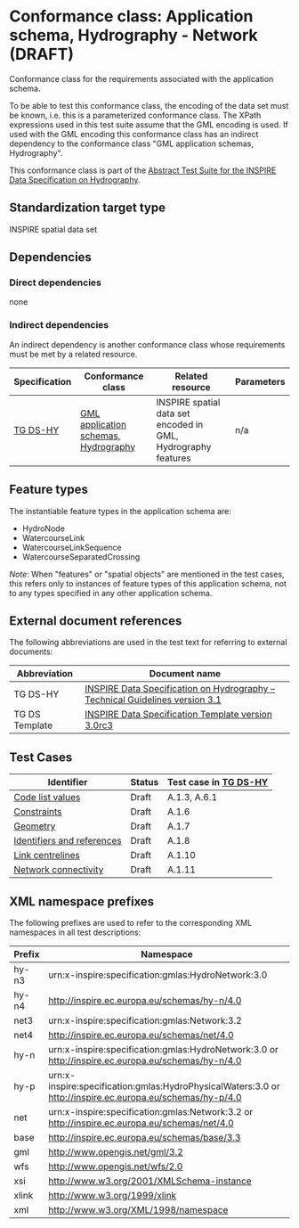 # Conformance class: Application schema, Hydrography - Network (DRAFT)

Conformance class for the requirements associated with the application schema. 

To be able to test this conformance class, the encoding of the data set must be known, i.e. this is a parameterized conformance class. The XPath expressions used in this test suite assume that the GML encoding is used. If used with the GML encoding this conformance class has an indirect dependency to the conformance class "GML application schemas, Hydrography".

This conformance class is part of the [Abstract Test Suite for the INSPIRE Data Specification on Hydrography](http://inspire.ec.europa.eu/id/ats/data-hy/3.1).

## Standardization target type

INSPIRE spatial data set

## Dependencies

### Direct dependencies

none

### Indirect dependencies

An indirect dependency is another conformance class whose requirements must be met by a related resource.

| Specification | Conformance class | Related resource | Parameters |
| ------------- | ----------------- | ---------------- | ---------- |
| [TG DS-HY](http://inspire.ec.europa.eu/id/ats/data-hy/3.1/hy-n-as/README#ref_TG_DS_HY) | [GML application schemas, Hydrography](http://inspire.ec.europa.eu/id/ats/data-hy/3.1/hy-gml) | INSPIRE spatial data set encoded in GML, Hydrography features | n/a |
 
## Feature types <a name="feature-types"></a>

The instantiable feature types in the application schema are:

* HydroNode
* WatercourseLink
* WatercourseLinkSequence
* WatercourseSeparatedCrossing

*Note*: When "features" or "spatial objects" are mentioned in the test cases, this refers only to instances of feature types of this application schema, not to any types specified in any other application schema.

## External document references

The following abbreviations are used in the test text for referring to external documents:

Abbreviation                     | Document name
-------------------------------- | --------------------------------------------------
TG DS-HY <a name="ref_TG_DS_HY"></a>   | [INSPIRE Data Specification on Hydrography – Technical Guidelines version 3.1](http://inspire.ec.europa.eu/documents/Data_Specifications/INSPIRE_DataSpecification_HY_v3.1.pdf)
TG DS Template <a name="ref_TG_DS_tmpl"></a>   | [INSPIRE Data Specification Template version 3.0rc3](http://inspire.jrc.ec.europa.eu/documents/Data_Specifications/INSPIRE_DataSpecification_Template_v3.0rc3.pdf)

## Test Cases

| Identifier                                                        | Status   | Test case in [TG DS-HY](#ref_TG_DS_HY)  |
| ----------------------------------------------------------------- | -------- | ------------ |
| [Code list values](http://inspire.ec.europa.eu/id/ats/data-hy/3.1/hy-n-as/code-list-values)  | Draft  | A.1.3, A.6.1  |
| [Constraints](http://inspire.ec.europa.eu/id/ats/data-hy/3.1/hy-n-as/constraints)  | Draft  | A.1.6  |
| [Geometry](http://inspire.ec.europa.eu/id/ats/data-hy/3.1/hy-n-as/geometry-consistency)  | Draft  | A.1.7  |
| [Identifiers and references](http://inspire.ec.europa.eu/id/ats/data-hy/3.1/hy-n-as/identifier-and-references)  | Draft  | A.1.8 |
| [Link centrelines](http://inspire.ec.europa.eu/id/ats/data-hy/3.1/hy-n-as/link-centrelines)  | Draft  | A.1.10  |
| [Network connectivity](http://inspire.ec.europa.eu/id/ats/data-hy/3.1/hy-n-as/network-connectivity)  | Draft  | A.1.11  |

## XML namespace prefixes <a name="namespaces"></a>

The following prefixes are used to refer to the corresponding XML namespaces in all test descriptions:

Prefix         | Namespace
-------------- | -------------------------------------------------
hy-n3          | urn:x-inspire:specification:gmlas:HydroNetwork:3.0 
hy-n4          | http://inspire.ec.europa.eu/schemas/hy-n/4.0
net3           | urn:x-inspire:specification:gmlas:Network:3.2
net4           | http://inspire.ec.europa.eu/schemas/net/4.0
hy-n           | urn:x-inspire:specification:gmlas:HydroNetwork:3.0 or http://inspire.ec.europa.eu/schemas/hy-n/4.0
hy-p           | urn:x-inspire:specification:gmlas:HydroPhysicalWaters:3.0 or http://inspire.ec.europa.eu/schemas/hy-p/4.0
net            | urn:x-inspire:specification:gmlas:Network:3.2 or http://inspire.ec.europa.eu/schemas/net/4.0
base           | http://inspire.ec.europa.eu/schemas/base/3.3
gml            | http://www.opengis.net/gml/3.2
wfs            | http://www.opengis.net/wfs/2.0
xsi            | http://www.w3.org/2001/XMLSchema-instance
xlink          | http://www.w3.org/1999/xlink
xml            | http://www.w3.org/XML/1998/namespace


